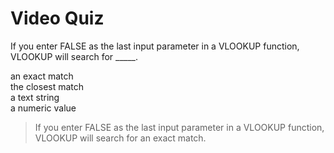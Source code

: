 # Video Quiz
If you enter FALSE as the last input parameter in a VLOOKUP function, VLOOKUP will search for _____.  

an exact match    
the closest match   
a text string     
a numeric value   

> If you enter FALSE as the last input parameter in a VLOOKUP function,  VLOOKUP will search for an exact match.  
